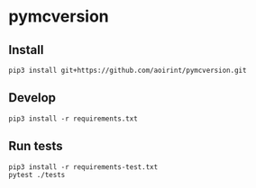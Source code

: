 # pymcversion

## Install

```shell
pip3 install git+https://github.com/aoirint/pymcversion.git
```

## Develop

```shell
pip3 install -r requirements.txt
```

## Run tests

```shell
pip3 install -r requirements-test.txt
pytest ./tests
```
